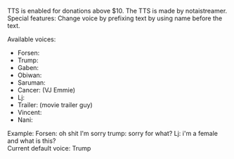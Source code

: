 TTS is enabled for donations above $10. The TTS is made by notaistreamer.  
Special features: Change voice by prefixing text by using name before the text.

Available voices:
- Forsen:
- Trump:
- Gaben:
- Obiwan:
- Saruman:
- Cancer: (VJ Emmie)
- Lj:
- Trailer: (movie trailer guy)
- Vincent:
- Nani:

Example: Forsen: oh shit I'm sorry trump: sorry for what? Lj: i'm a female and what is this?  
Current default voice: Trump
